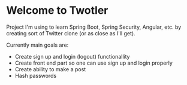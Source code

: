 # Welcome to Twotler

Project I'm using to learn Spring Boot, Spring Security, Angular, etc. by creating sort of Twitter clone (or as close as I'll get).

Currently main goals are:
- Create sign up and login (logout) functionallity
- Create front end part so one can use sign up and login properly
- Create ability to make a post
- Hash passwords